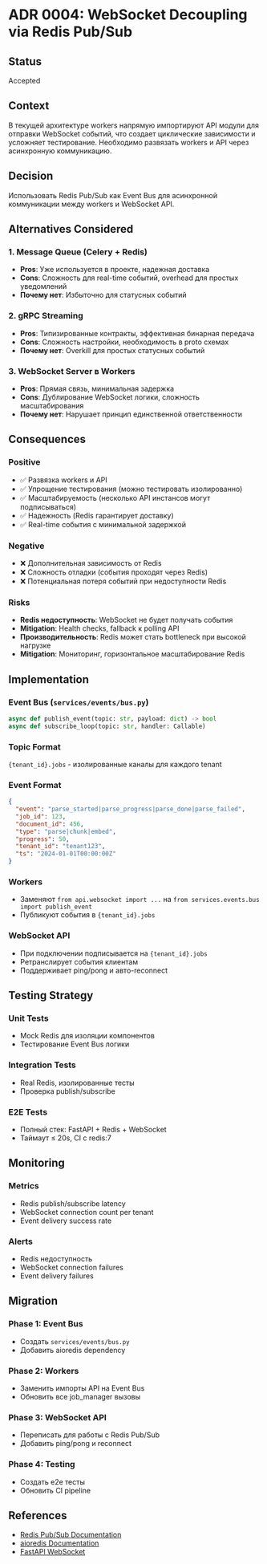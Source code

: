 # ADR 0004: WebSocket Decoupling via Redis Pub/Sub

## Status
Accepted

## Context
В текущей архитектуре workers напрямую импортируют API модули для отправки WebSocket событий, что создает циклические зависимости и усложняет тестирование. Необходимо развязать workers и API через асинхронную коммуникацию.

## Decision
Использовать Redis Pub/Sub как Event Bus для асинхронной коммуникации между workers и WebSocket API.

## Alternatives Considered

### 1. Message Queue (Celery + Redis)
- **Pros**: Уже используется в проекте, надежная доставка
- **Cons**: Сложность для real-time событий, overhead для простых уведомлений
- **Почему нет**: Избыточно для статусных событий

### 2. gRPC Streaming
- **Pros**: Типизированные контракты, эффективная бинарная передача
- **Cons**: Сложность настройки, необходимость в proto схемах
- **Почему нет**: Overkill для простых статусных событий

### 3. WebSocket Server в Workers
- **Pros**: Прямая связь, минимальная задержка
- **Cons**: Дублирование WebSocket логики, сложность масштабирования
- **Почему нет**: Нарушает принцип единственной ответственности

## Consequences

### Positive
- ✅ Развязка workers и API
- ✅ Упрощение тестирования (можно тестировать изолированно)
- ✅ Масштабируемость (несколько API инстансов могут подписываться)
- ✅ Надежность (Redis гарантирует доставку)
- ✅ Real-time события с минимальной задержкой

### Negative
- ❌ Дополнительная зависимость от Redis
- ❌ Сложность отладки (события проходят через Redis)
- ❌ Потенциальная потеря событий при недоступности Redis

### Risks
- **Redis недоступность**: WebSocket не будет получать события
- **Mitigation**: Health checks, fallback к polling API
- **Производительность**: Redis может стать bottleneck при высокой нагрузке
- **Mitigation**: Мониторинг, горизонтальное масштабирование Redis

## Implementation

### Event Bus (`services/events/bus.py`)
```python
async def publish_event(topic: str, payload: dict) -> bool
async def subscribe_loop(topic: str, handler: Callable)
```

### Topic Format
`{tenant_id}.jobs` - изолированные каналы для каждого tenant

### Event Format
```json
{
  "event": "parse_started|parse_progress|parse_done|parse_failed",
  "job_id": 123,
  "document_id": 456,
  "type": "parse|chunk|embed",
  "progress": 50,
  "tenant_id": "tenant123",
  "ts": "2024-01-01T00:00:00Z"
}
```

### Workers
- Заменяют `from api.websocket import ...` на `from services.events.bus import publish_event`
- Публикуют события в `{tenant_id}.jobs`

### WebSocket API
- При подключении подписывается на `{tenant_id}.jobs`
- Ретранслирует события клиентам
- Поддерживает ping/pong и авто-reconnect

## Testing Strategy

### Unit Tests
- Mock Redis для изоляции компонентов
- Тестирование Event Bus логики

### Integration Tests
- Real Redis, изолированные тесты
- Проверка publish/subscribe

### E2E Tests
- Полный стек: FastAPI + Redis + WebSocket
- Таймаут ≤ 20s, CI с redis:7

## Monitoring

### Metrics
- Redis publish/subscribe latency
- WebSocket connection count per tenant
- Event delivery success rate

### Alerts
- Redis недоступность
- WebSocket connection failures
- Event delivery failures

## Migration

### Phase 1: Event Bus
- Создать `services/events/bus.py`
- Добавить aioredis dependency

### Phase 2: Workers
- Заменить импорты API на Event Bus
- Обновить все job_manager вызовы

### Phase 3: WebSocket API
- Переписать для работы с Redis Pub/Sub
- Добавить ping/pong и reconnect

### Phase 4: Testing
- Создать e2e тесты
- Обновить CI pipeline

## References
- [Redis Pub/Sub Documentation](https://redis.io/docs/manual/pubsub/)
- [aioredis Documentation](https://aioredis.readthedocs.io/)
- [FastAPI WebSocket](https://fastapi.tiangolo.com/advanced/websockets/)
